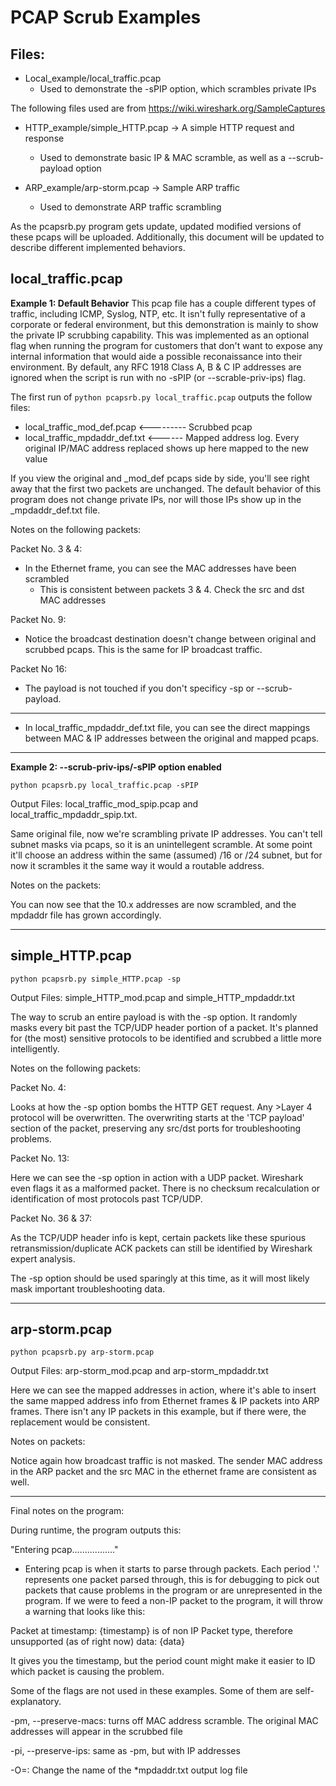 # PCAP Scrub Examples

## Files:

- Local_example/local_traffic.pcap
  - Used to demonstrate the -sPIP option, which scrambles private IPs

The following files used are from https://wiki.wireshark.org/SampleCaptures

- HTTP_example/simple_HTTP.pcap -> A simple HTTP request and response
  - Used to demonstrate basic IP & MAC scramble, as well as a --scrub-payload option

- ARP_example/arp-storm.pcap -> Sample ARP traffic
  - Used to demonstrate ARP traffic scrambling

As the pcapsrb.py program gets update, updated modified versions of these pcaps will be uploaded. Additionally, this document will be updated to describe different implemented behaviors.

## local_traffic.pcap

**Example 1: Default Behavior**
This pcap file has a couple different types of traffic, including ICMP, Syslog, NTP, etc. It isn't fully representative of a corporate or federal environment, but this demonstration is mainly to show the private IP scrubbing capability. This was implemented as an optional flag when running the program for customers that don't want to expose any internal information that would aide a possible reconaissance into their environment. By default, any RFC 1918 Class A, B & C IP addresses are ignored when the script is run with no -sPIP (or --scrable-priv-ips) flag.

The first run of `python pcapsrb.py local_traffic.pcap` outputs the follow files:
- local_traffic_mod_def.pcap <--------- Scrubbed pcap
- local_traffic_mpdaddr_def.txt <------ Mapped address log. Every original IP/MAC address replaced shows up here mapped to the new value

If you view the original and \_mod\_def pcaps side by side, you'll see right away that the first two packets are unchanged. The default behavior of this program does not change private IPs, nor will those IPs show up in the \_mpdaddr\_def.txt file.

Notes on the following packets:

Packet No. 3 & 4:
- In the Ethernet frame, you can see the MAC addresses have been scrambled
  - This is consistent between packets 3 & 4. Check the src and dst MAC addresses

Packet No. 9:
- Notice the broadcast destination doesn't change between original and scrubbed pcaps. This is the same for IP broadcast traffic.

Packet No 16:
- The payload is not touched if you don't specificy -sp or --scrub-payload.

***
- In local_traffic_mpdaddr_def.txt file, you can see the direct mappings between MAC & IP addresses between the original and mapped pcaps.

***

**Example 2: --scrub-priv-ips/-sPIP option enabled**

`python pcapsrb.py local_traffic.pcap -sPIP`

Output Files: local_traffic_mod_spip.pcap and local_traffic_mpdaddr_spip.txt.

Same original file, now we're scrambling private IP addresses. You can't tell subnet masks via pcaps, so it is an unintellegent scramble. At some point it'll choose an address within the same (assumed) /16 or /24 subnet, but for now it scrambles it the same way it would a routable address.

Notes on the packets:

You can now see that the 10.x addresses are now scrambled, and the mpdaddr file has grown accordingly.
***
## simple_HTTP.pcap

`python pcapsrb.py simple_HTTP.pcap -sp`

Output Files: simple_HTTP_mod.pcap and simple_HTTP_mpdaddr.txt

The way to scrub an entire payload is with the -sp option. It randomly masks every bit past the TCP/UDP header portion of a packet. It's planned for (the most) sensitive protocols to be identified and scrubbed a little more intelligently.

Notes on the following packets:

Packet No. 4:

Looks at how the -sp option bombs the HTTP GET request. Any >Layer 4 protocol will be overwritten. The overwriting starts at the 'TCP payload' section of the packet, preserving any src/dst ports for troubleshooting problems. 

Packet No. 13:

Here we can see the -sp option in action with a UDP packet. Wireshark even flags it as a malformed packet. There is no checksum recalculation or identification of most protocols past TCP/UDP.

Packet No. 36 & 37:

As the TCP/UDP header info is kept, certain packets like these spurious retransmission/duplicate ACK packets can still be identified by Wireshark expert analysis.

The -sp option should be used sparingly at this time, as it will most likely mask important troubleshooting data.
***
## arp-storm.pcap

`python pcapsrb.py arp-storm.pcap`

Output Files: arp-storm_mod.pcap and arp-storm_mpdaddr.txt

Here we can see the mapped addresses in action, where it's able to insert the same mapped address info from Ethernet frames & IP packets into ARP frames. There isn't any IP packets in this example, but if there were, the replacement would be consistent.

Notes on packets:

Notice again how broadcast traffic is not masked. The sender MAC address in the ARP packet and the src MAC in the ethernet frame are consistent as well.
***

Final notes on the program:

During runtime, the program outputs this:

"Entering pcap................."

- Entering pcap is when it starts to parse through packets. Each period '.' represents one packet parsed through, this is for debugging to pick out packets that cause problems in the program or are unrepresented in the program. If we were to feed a non-IP packet to the program, it will throw a warning that looks like this:

Packet at timestamp: {timestamp} is of non IP Packet type, therefore unsupported (as of right now)
data: {data}

It gives you the timestamp, but the period count might make it easier to ID which packet is causing the problem.

Some of the flags are not used in these examples. Some of them are self-explanatory.

-pm, --preserve-macs: turns off MAC address scramble. The original MAC addresses will appear in the scrubbed file

-pi, --preserve-ips: same as -pm, but with IP addresses

-O=<OUTFILE>: Change the name of the \*mpdaddr.txt output log file